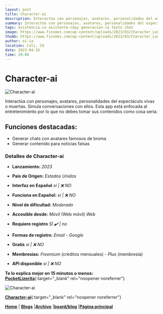 ```yaml
---
layout: post
title: Character-ai
description: Interactúa con personajes, avatares, personalidades del espectáculo vivas o muertas.
summary: Interactúa con personajes, avatares, personalidades del espectáculo vivas o muertas. Simula conversaciones con ellos. Esta app está enfocada al entretenimiento por lo que no debes tomar sus contenidos como cosa seria.
tags: asistencia-ia asistente-copy generacion-ia texto chat
image: https://www.finsmes.com/wp-content/uploads/2023/03/Character_Logo.jpeg
thumb: https://www.finsmes.com/wp-content/uploads/2023/03/Character_Logo.jpeg
author: oi-ia
location: Cali, CO
date: 2023-04-26
time: 20:00
---
```


# Character-ai

![Character-ai](https://www.finsmes.com/wp-content/uploads/2023/03/Character_Logo.jpeg)

Interactúa con personajes, avatares, personalidades del espectáculo vivas o muertas. Simula conversaciones con ellos. Esta app está enfocada al entretenimiento por lo que no debes tomar sus contenidos como cosa seria.

## Funciones destacadas:

- Generar chats con avatares famosos de broma
- Generar contenido para noticias falsas

### Detalles de Character-ai

- **Lanzamiento:**
  _2023_
- **País de Origen:**
  _Estados Unidos_

- **Interfaz en Español**
  _sí | ❌ NO_

- **Funciona en Español:**
  _sí | ❌ NO_

- **Nivel de dificultad:**
  _Moderado_

- **Accesible desde:**
  _Móvil_ (Web móvil)
  _Web_

- **Requiere registro**
  _SÍ ✔️ | no_

- **Formas de registro:**
  _Email_ - _Google_

- **Gratis**
  _sí | ❌ NO_

- **Membresías:**
  _Freemium_ (créditos mensuales) - _Plus_ (membresía)

- **API disponible**
  _sí | ❌ NO_

**Te lo explica mejor en 15 minutos o menos:**
[**PocketLizerita**](https://www.youtube.com/watch?v=8BMhxWT5AnM){:target="\_blank" rel="noopener noreferrer"}

![Character-ai](https://www.finsmes.com/wp-content/uploads/2023/03/Character_Logo.jpeg)

[**Character-ai**](https://beta.character.ai/){:target="\_blank" rel="noopener noreferrer"}

[**Home**](https://lucfreelance.github.io/board/) | [**Blogs**](https://oportunidadesilimitadas.com/blogs/_site/index.html) |[**Archivo**](https://lucfreelance.github.io/board/archive/) |[**board/blog**](https://lucfreelance.github.io/board/blog/) |[**Página principal**](https://oportunidadesilimitadas.com)
